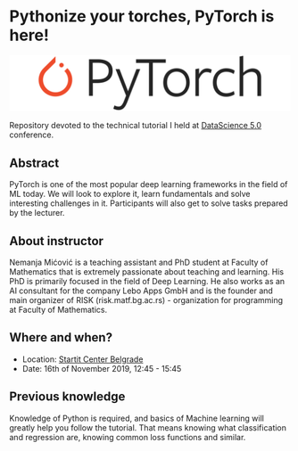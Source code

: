 # Pythonize your torches, PyTorch is here!

<img src='./slides/images/pytorch.png' alt='pytorch logo'>

Repository devoted to the technical tutorial I held at [DataScience 5.0](https://www.datasciconference.com/) conference.

## Abstract
PyTorch is one of the most popular deep learning frameworks in the field of ML today. We will look to explore it, learn fundamentals and solve interesting challenges in it. Participants will also get to solve tasks prepared by the lecturer.

## About instructor
Nemanja Mićović is a teaching assistant and PhD student at Faculty of Mathematics that is extremely passionate about teaching and learning. His PhD is primarily focused in the field of Deep Learning. He also works as an AI consultant for the company Lebo Apps GmbH and is the founder and main organizer of RISK (risk.matf.bg.ac.rs) - organization for programming at Faculty of Mathematics.

## Where and when?
- Location: [Startit Center Belgrade](https://startit.rs/beograd/)
- Date: 16th of November 2019, 12:45 - 15:45

## Previous knowledge
Knowledge of Python is required, and basics of Machine learning will greatly
help you follow the tutorial. That means knowing what classification and regression
are, knowing common loss functions and similar.
